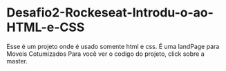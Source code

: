 # Desafio2-Rockeseat-Introdu-o-ao-HTML-e-CSS
Esse é um projeto onde é usado somente html e css. É uma landPage para Moveis Cotumizados Para você ver o codigo do projeto, click sobre a master.
